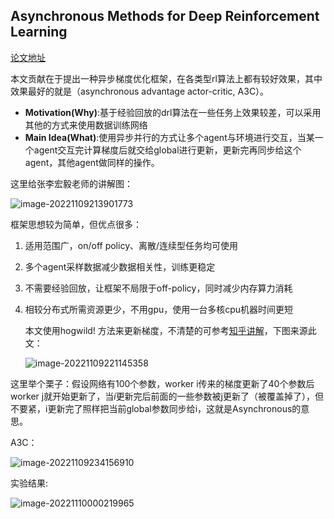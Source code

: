 ## Asynchronous Methods for Deep Reinforcement Learning

[论文地址](https://arxiv.org/abs/1602.01783)

本文贡献在于提出一种异步梯度优化框架，在各类型rl算法上都有较好效果，其中效果最好的就是（asynchronous advantage actor-critic, A3C）。

- **Motivation(Why)**:基于经验回放的drl算法在一些任务上效果较差，可以采用其他的方式来使用数据训练网络
- **Main Idea(What)**:使用异步并行的方式让多个agent与环境进行交互，当某一个agent交互完计算梯度后就交给global进行更新，更新完再同步给这个agent，其他agent做同样的操作。

这里给张李宏毅老师的讲解图：

![image-20221109213901773](https://gitee.com/xyfcw/CloudPictures/raw/master/img/image-20221109213901773.png)



框架思想较为简单，但优点很多：

1. 适用范围广，on/off policy、离散/连续型任务均可使用

2. 多个agent采样数据减少数据相关性，训练更稳定

3. 不需要经验回放，让框架不局限于off-policy，同时减少内存算力消耗

4. 相较分布式所需资源更少，不用gpu，使用一台多核cpu机器时间更短

   

   本文使用hogwild! 方法来更新梯度，不清楚的可参考[知乎讲解](https://zhuanlan.zhihu.com/p/30826161)，下图来源此文：

   

   ![image-20221109221145358](https://gitee.com/xyfcw/CloudPictures/raw/master/img/image-20221109221145358.png)

   

   

这里举个栗子：假设网络有100个参数，worker i传来的梯度更新了40个参数后worker j就开始更新了，当$i$更新完后前面的一些参数被j更新了（被覆盖掉了），但不要紧，i更新完了照样把当前global参数同步给i，这就是Asynchronous的意思。

A3C：

![image-20221109234156910](https://gitee.com/xyfcw/CloudPictures/raw/master/img/202211092341970.png)

实验结果:

![image-20221110000219965](https://gitee.com/xyfcw/CloudPictures/raw/master/img/202211100002021.png)